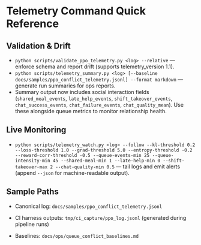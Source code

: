 # Telemetry Command Quick Reference

## Validation & Drift
- `python scripts/validate_ppo_telemetry.py <log> --relative` — enforce schema and report drift (supports telemetry_version 1.1).
- `python scripts/telemetry_summary.py <log> [--baseline docs/samples/ppo_conflict_telemetry.jsonl] --format markdown` — generate run summaries for ops reports.
- Summary output now includes social interaction fields (`shared_meal_events`, `late_help_events`, `shift_takeover_events`, `chat_success_events`, `chat_failure_events`, `chat_quality_mean`). Use these alongside queue metrics to monitor relationship health.

## Live Monitoring
- `python scripts/telemetry_watch.py <log> --follow --kl-threshold 0.2 --loss-threshold 1.0 --grad-threshold 5.0 --entropy-threshold -0.2 --reward-corr-threshold -0.5 --queue-events-min 25 --queue-intensity-min 45 --shared-meal-min 1 --late-help-min 0 --shift-takeover-max 2 --chat-quality-min 0.5` — tail logs and emit alerts (append `--json` for machine-readable output).

## Sample Paths
- Canonical log: `docs/samples/ppo_conflict_telemetry.jsonl`
- CI harness outputs: `tmp/ci_capture/ppo_log.jsonl` (generated during pipeline runs)

- Baselines: `docs/ops/queue_conflict_baselines.md`

